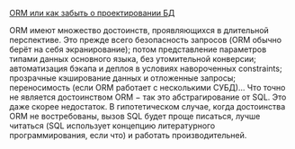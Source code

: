 [ORM или как забыть о проектировании БД](https://habr.com/post/237889/)

ORM имеют множество достоинств, проявляющихся в длительной перспективе. Это прежде всего безопасность запросов (ORM обычно берёт на себя экранирование); потом представление параметров типами данных основного языка, без утомительной конверсии; автоматизация бэкапа и деплоя в условиях навороченных constraints; прозрачные кэширование данных и отложенные запросы; переносимость (если ORM работает с несколькими СУБД)… Что точно не является достоинством ORM − так это абстрагирование от SQL. Это даже скорее недостаток. В гипотетическом случае, когда достоинства ORM не востребованы, вызов SQL будет проще писаться, лучше читаться (SQL использует концепцию литературного программирования, если что) и работать производительней.